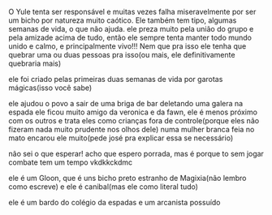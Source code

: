 O Yule tenta ser responsável e muitas vezes falha miseravelmente por ser um bicho por natureza muito caótico. Ele também tem tipo, algumas semanas de vida, o que não ajuda.
ele preza muito pela união do grupo e pela amizade acima de tudo, então ele sempre tenta manter todo mundo unido e calmo, e principalmente vivo!!! Nem que pra isso ele tenha que quebrar uma ou duas pessoas pra isso(ou mais, ele definitivamente quebraria mais)

ele foi criado pelas primeiras duas semanas de vida por garotas mágicas(isso você sabe)

ele ajudou o povo a sair de uma briga de bar deletando uma galera na espada ele ficou muito amigo da veronica e da fawn, ele é menos próximo com os outros e trata eles como crianças fora de controle(porque eles não fizeram nada muito prudente nos olhos dele) numa mulher branca feia no mato encarou ele muito(pede josé pra explicar essa se necessário)    

não sei o que esperar! acho que espero porrada, mas é porque to sem jogar combate tem um tempo vkdkkckdmc

ele é um Gloon, que é uns bicho preto estranho de Magixia(não lembro como escreve) e ele é canibal(mas ele como literal tudo)

ele é um bardo do colégio da espadas e um arcanista possuído